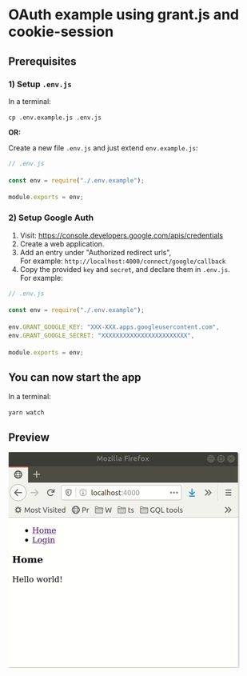 # OAuth example using grant.js and cookie-session

## Prerequisites

### 1) Setup `.env.js`

In a terminal:

`cp .env.example.js .env.js`

**OR:**

Create a new file `.env.js` and just extend `env.example.js`:

```javascript
// .env.js

const env = require("./.env.example");

module.exports = env;
```

### 2) Setup Google Auth

1. Visit: https://console.developers.google.com/apis/credentials
2. Create a web application.
3. Add an entry under "Authorized redirect urls",\
   For example: `http://localhost:4000/connect/google/callback`
4. Copy the provided `key` and `secret`, and declare them in `.env.js`.\
   For example:

```javascript
// .env.js

const env = require("./.env.example");

env.GRANT_GOOGLE_KEY: "XXX-XXX.apps.googleusercontent.com",
env.GRANT_GOOGLE_SECRET: "XXXXXXXXXXXXXXXXXXXXXXXX",

module.exports = env;
```

## You can now start the app

In a terminal:

`yarn watch`

## Preview

![Preview](https://raw.githubusercontent.com/danielres/oauth-grant-cookie-session-example/gh-pages/assets/flow.gif)
